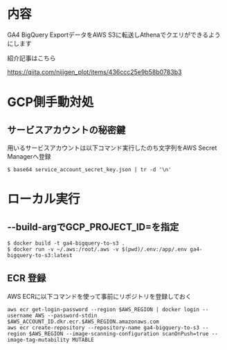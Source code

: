# 内容

GA4 BigQuery ExportデータをAWS S3に転送しAthenaでクエリができるようにします

紹介記事はこちら

https://qiita.com/nijigen_plot/items/436ccc25e9b58b0783b3

# GCP側手動対処

## サービスアカウントの秘密鍵

用いるサービスアカウントは以下コマンド実行したのち文字列をAWS Secret Managerへ登録
```
$ base64 service_account_secret_key.json | tr -d '\n'
```

# ローカル実行

## --build-argでGCP_PROJECT_ID=を指定

```
$ docker build -t ga4-bigquery-to-s3 .
$ docker run -v ~/.aws:/root/.aws -v $(pwd)/.env:/app/.env ga4-bigquery-to-s3:latest
```

## ECR 登録

AWS ECRに以下コマンドを使って事前にリポジトリを登録しておく
```
aws ecr get-login-password --region $AWS_REGION | docker login --username AWS --password-stdin $AWS_ACCOUNT_ID.dkr.ecr.$AWS_REGION.amazonaws.com
aws ecr create-repository --repository-name ga4-bigquery-to-s3 --region $AWS_REGION --image-scanning-configuration scanOnPush=true --image-tag-mutability MUTABLE
```
